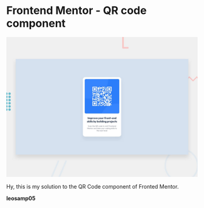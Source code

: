# Frontend Mentor - QR code component

![Design preview for the QR code component coding challenge](./design/desktop-preview.jpg)

Hy, this is my solution to the QR Code component of Fronted Mentor.

**leosamp05**
